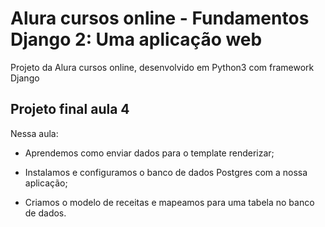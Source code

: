 # Alura cursos online - Fundamentos Django 2: Uma aplicação web

Projeto da Alura cursos online, desenvolvido em Python3 com framework Django

## Projeto final aula 4

Nessa aula:

- Aprendemos como enviar dados para o template renderizar;

- Instalamos e configuramos o banco de dados Postgres com a nossa aplicação;

- Criamos o modelo de receitas e mapeamos para uma tabela no banco de dados.



